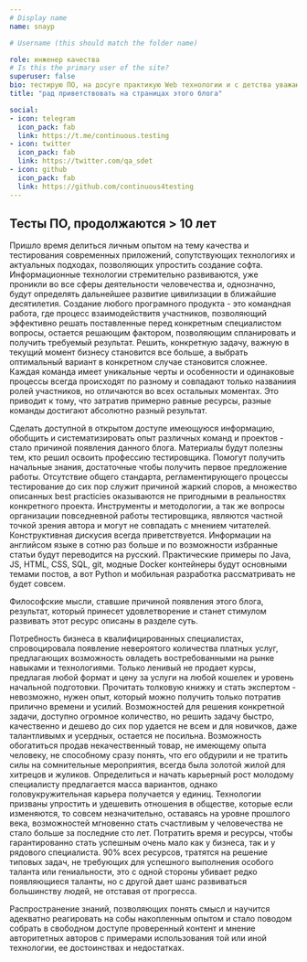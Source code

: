 ```yaml
---
# Display name
name: snayp

# Username (this should match the folder name)

role: инженер качества
# Is this the primary user of the site?
superuser: false
bio: тестирую ПО, на досуге практикую Web технологии и с детства уважаю качественную музыку
title: "рад приветствовать на страницах этого блога"

social:
- icon: telegram
  icon_pack: fab
  link: https://t.me/continuous.testing
- icon: twitter
  icon_pack: fab
  link: https://twitter.com/qa_sdet
- icon: github
  icon_pack: fab
  link: https://github.com/continuous4testing
---
```


## Тесты ПО, продолжаются > 10 лет

Пришло время делиться личным опытом на тему качества и тестирования современных приложений, сопутствующих технологиях и актуальных подходах, позволяющих упростить создание софта. Информационные технологии стремительно развиваются, уже проникли во все сферы деятельности человечества и, однозначно, будут определять дальнейшее развитие цивилизации в ближайшие десятилетия. Создание любого  програмного продукта - это командная работа, где процесс взаимодействитя участников, позволяющий эффективно решать поставленные перед конкретным специалистом вопросы, остается решающим фактором, позволяющим спланировать и получить требуемый результат. Решить, конкретную задачу, важную в текущий момент бизнесу становится все больше, а выбрать оптимальный вариант в конкретном случае становится сложнее. Каждая команда имеет уникальные черты и особенности и одинаковые процессы всегда происходят по разному и совпадают только названиия ролей участников, но отличаются во всех остальных моментах. Это приводит к тому, что затратив примерно равные ресурсы, разные команды достигают абсолютно разный результат.

Сделать доступной в открытом доступе имеющуюся информацию, обобщить и систематизировать опыт различных команд и проектов - стало причиной появления данного блога. Материалы будут полезны тем, кто решил освоить профессию тестировщика. Помогут получить начальные знания, достаточные чтобы получить первое предложение работы. Отсутствие общего стандарта, регламентирующего процессы тестирование до сих пор служит причиной жаркий споров, а множество описанных best practicies оказываются не пригодными в реальностях конкретного проекта. Инструменты и методологии, а так же вопросы организации повседневной работы тестировщика, являются частной точкой зрения автора и могут не совпадать с мнением читателей. Конструктивная дискусия всегда приветствуется. Информации на английсом языке в сотню раз больше и по возможности избранные статьи будут переводится на русский. Практические примеры по Java, JS, HTML, CSS, SQL, git, модные Docker контейнеры будут основными темами постов, а вот Python и мобильная разработка рассматривать не будет совсем.

Философские мысли, ставшие причиной появления этого блога, результат, который принесет удовлетворение и станет стимулом развивать этот ресурс описаны в разделе суть.

Потребность бизнеса в квалифицированных специалистах, спровоцировала появление невероятого количества платных услуг, предлагающих возможность овладеть востребованными на рынке навыками и технологиями. Только ленивый не продает курсы, предлагая любой формат и цену за услуги на любой кошелек и уровень начальной подготовки. Прочитать толковую книжку и стать экспертом - невозможно, нужен опыт, который можно получить только потратив прилично времени и усилий. Возможностей для решения конкретной задачи, доступно огромное количество, но решить задачу быстро, качественно и дешево до сих пор удается не всем и для новичков, даже талантливымх и усердных, остается не посильна. Возможность обогатиться продав некачественный товар, не имеющему опыта человеку, не способному сразу понять, что его обдурили и не тратить силы на сомнительные мероприятия, всегда была золотой жилой для хитрецов и жуликов. Определиться и начать карьерный рост молодому специалисту предлагается масса вариантов, однако головукружительная карьера получается у единиц. Технологии призваны упростить и удешевить отношения в обществе, которые если изменяются, то совсем незначительно, оставаясь на уровне прошлого века, возможностей мгновенно стать счастливым у человечества не стало больше за последние сто лет. Потратить время и ресурсы, чтобы гарантированно стать успешным очень мало как у бизнеса, так и у рядового специалиста. 90% всех ресурсов, тратятся на решение типовых задач, не требующих для успешного выполнения особого таланта или гениальности, это с одной стороны убивает редко появляющиеся таланты, но с другой дает шанс развиваться большинству людей, не отставая от прогресса.

Распространение знаний, позволяющих понять смысл и научится адекватно реагировать на собы накопленным опытом и стало поводом собрать в свободном доступе проверенный контент и мнение авторитетных авторов с примерами использования той или иной технологии, ее достоинствах и недостатках.
